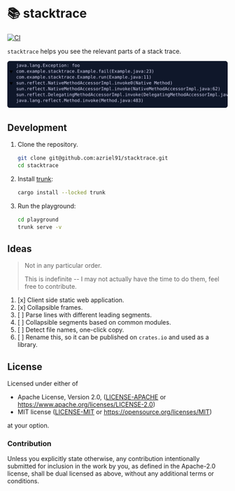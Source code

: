 # 📚 stacktrace

[![CI](https://github.com/azriel91/stacktrace/workflows/CI/badge.svg)](https://github.com/azriel91/stacktrace/actions/workflows/ci.yml)

`stacktrace` helps you see the relevant parts of a stack trace.

![](./doc/example.svg)


## Development

1. Clone the repository.

    ```bash
    git clone git@github.com:azriel91/stacktrace.git
    cd stacktrace
    ```

2. Install [trunk](https://trunkrs.dev/):

    ```bash
    cargo install --locked trunk
    ```

3. Run the playground:

    ```bash
    cd playground
    trunk serve -v
    ```


## Ideas

> Not in any particular order.
>
> This is indefinite -- I may not actually have the time to do them, feel free to contribute.

1. [x] Client side static web application.
2. [x] Collapsible frames.
3. [ ] Parse lines with different leading segments.
4. [ ] Collapsible segments based on common modules.
5. [ ] Detect file names, one-click copy.
6. [ ] Rename this, so it can be published on `crates.io` and used as a library.


## License

Licensed under either of

* Apache License, Version 2.0, ([LICENSE-APACHE](LICENSE-APACHE) or https://www.apache.org/licenses/LICENSE-2.0)
* MIT license ([LICENSE-MIT](LICENSE-MIT) or https://opensource.org/licenses/MIT)

at your option.


### Contribution

Unless you explicitly state otherwise, any contribution intentionally submitted for inclusion in the work by you, as defined in the Apache-2.0 license, shall be dual licensed as above, without any additional terms or conditions.

